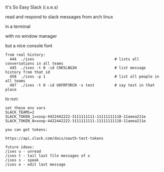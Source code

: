 It's So Easy Slack (i.s.e.s)

read and respond to slack messages from arch linux

in a terminal

with no window manager

but a nice console font

```
from real history:
  444  ./ises                                    # lists all conversations in all teams
  445  ./ises -t 0 -id C0K5LNG2H                 # list message history from that id
  458  ./ises -p 1                               # list all people in all teams
  487  ./ises -t 0 -id U0FRP3RCN -s test         # say test in that place
```

to run:

```
set these env vars
SLACK_TEAMS=2
SLACK_TOKEN_1=xoxp-4422442222-3111111111-11111111118-11aeea211e
SLACK_TOKEN_0=xoxp-4422442222-3111111111-11111111118-11aeea211e

you can get tokens:

https://api.slack.com/docs/oauth-test-tokens
```


```
future ideas:
/ises u - unread
/ises t - tail last file messages of x
/ises s - speak
/ises e - edit last message
```
